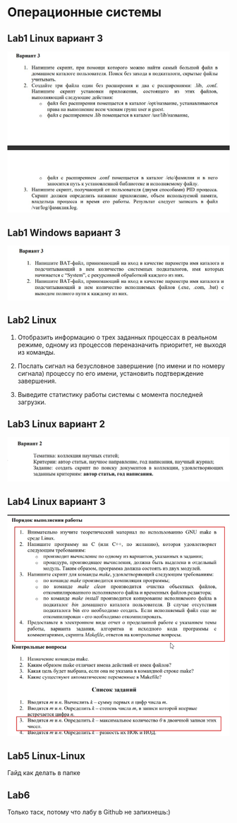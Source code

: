 # Операционные системы

## Lab1 Linux вариант 3

![task](OS_lab1_Linux/task.jpg)

## Lab1 Windows вариант 3

![task](OS_lab1_Windows/task.jpg)

## Lab2 Linux

1. Отобразить информацию о трех заданных процессах в реальном режиме, одному из процессов переназначить приоритет, не выходя из команды.

2. Послать сигнал на безусловное завершение (по имени и по номеру сигнала) процессу по его имени, установить подтверждение завершения.

3. Выведите статистику работы системы с момента последней загрузки.

## Lab3 Linux вариант 2

![task](OS_lab3_Linux/task.jpg)

## Lab4 Linux вариант 3

![task](OS_lab4_Linux/task.jpg)

## Lab5 Linux-Linux

Гайд как делать в папке

## Lab6

Только таск, потому что лабу в Github не запихнешь:)
